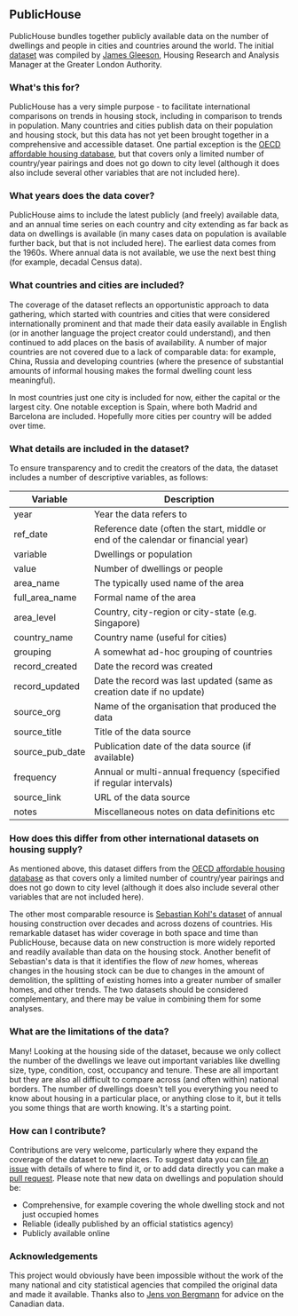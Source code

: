 ## PublicHouse
PublicHouse bundles together publicly available data on the number of dwellings and people in cities and countries around the world. The initial [dataset](https://github.com/jgleeson/PublicHouse/blob/main/dataset.csv) was compiled by [James Gleeson](https://github.com/jgleeson), Housing Research and Analysis Manager at the Greater London Authority. 

### What's this for?
PublicHouse has a very simple purpose - to facilitate international comparisons on trends in housing stock, including in comparison to trends in population. Many countries and cities publish data on their population and housing stock, but this data has not yet been brought together in a comprehensive and accessible dataset. One partial exception is the [OECD affordable housing database](https://www.oecd.org/housing/data/affordable-housing-database/housing-market.htm), but that covers only a limited number of country/year pairings and does not go down to city level (although it does also include several other variables that are not included here). 

### What years does the data cover?
PublicHouse aims to include the latest publicly (and freely) available data, and an annual time series on each country and city extending as far back as data on dwellings is available (in many cases data on population is available further back, but that is not included here). The earliest data comes from the 1960s. Where annual data is not available, we use the next best thing (for example, decadal Census data). 

### What countries and cities are included?
The coverage of the dataset reflects an opportunistic approach to data gathering, which started with countries and cities that were considered internationally prominent and that made their data easily available in English (or in another language the project creator could understand), and then continued to add places on the basis of availability. A number of major countries are not covered due to a lack of comparable data: for example, China, Russia and developing countries (where the presence of substantial amounts of informal housing makes the formal dwelling count less meaningful).

In most countries just one city is included for now, either the capital or the largest city. One notable exception is Spain, where both Madrid and Barcelona are included. Hopefully more cities per country will be added over time.

### What details are included in the dataset?
To ensure transparency and to credit the creators of the data, the dataset includes a number of descriptive variables, as follows:

| Variable      | Description |
| ----------- | ----------- |
| year | Year the data refers to |
| ref_date | Reference date (often the start, middle or end of the calendar or financial year) |
| variable | Dwellings or population |
| value | Number of dwellings or people |
| area_name | The typically used name of the area |
| full_area_name | Formal name of the area |
| area_level | Country, city-region or city-state (e.g. Singapore) |
| country_name | Country name (useful for cities) |
| grouping | A somewhat ad-hoc grouping of countries |
| record_created | Date the record was created |
| record_updated | Date the record was last updated (same as creation date if no update) |
| source_org | Name of the organisation that produced the data |
| source_title | Title of the data source |
| source_pub_date | Publication date of the data source (if available) |
| frequency | Annual or multi-annual frequency (specified if regular intervals) |
| source_link | URL of the data source |
| notes | Miscellaneous notes on data definitions etc |

### How does this differ from other international datasets on housing supply?
As mentioned above, this dataset differs from the [OECD affordable housing database](https://www.oecd.org/housing/data/affordable-housing-database/housing-market.htm) as  that covers only a limited number of country/year pairings and does not go down to city level (although it does also include several other variables that are not included here). 

The other most comparable resource is [Sebastian Kohl's dataset](https://www.sebastiankohl.com/data) of annual housing construction over decades and across dozens of countries. His remarkable dataset has wider coverage in both space and time than PublicHouse, because data on new construction is more widely reported and readily available than data on the housing stock. Another benefit of Sebastian's data is that it identifies the flow of *new* homes, whereas changes in the housing stock can be due to changes in the amount of demolition, the splitting of existing homes into a greater number of smaller homes, and other trends. The two datasets should be considered complementary, and there may be value in combining them for some analyses.  

### What are the limitations of the data?
Many! Looking at the housing side of the dataset, because we only collect the number of the dwellings we leave out important variables like dwelling size, type, condition, cost, occupancy and tenure. These are all important but they are also all difficult to compare across (and often within) national borders. The number of dwellings doesn't tell you everything you need to know about housing in a particular place, or anything close to it, but it tells you some things that are worth knowing. It's a starting point.

### How can I contribute?
Contributions are very welcome, particularly where they expand the coverage of the dataset to new places. To suggest data you can [file an issue](https://github.com/jgleeson/PublicHouse/issues) with details of where to find it, or to add data directly you can make a [pull request](https://github.com/jgleeson/PublicHouse/pulls). Please note that new data on dwellings and population should be:
* Comprehensive, for example covering the whole dwelling stock and not just occupied homes
* Reliable (ideally published by an official statistics agency) 
* Publicly available online

### Acknowledgements
This project would obviously have been impossible without the work of the many national and city statistical agencies that compiled the original data and made it available. Thanks also to [Jens von Bergmann](https://github.com/mountainMath) for advice on the Canadian data.

